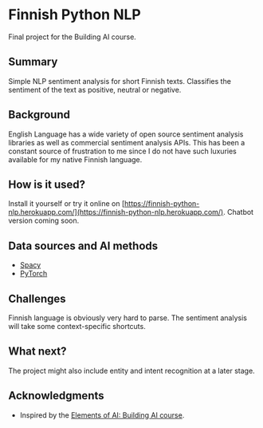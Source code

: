 <!-- This is the markdown template for the final project of the Building AI course, 
created by Reaktor Innovations and University of Helsinki. 
Copy the template, paste it to your GitHub README and edit! -->

# Finnish Python NLP

Final project for the Building AI course.

## Summary

Simple NLP sentiment analysis for short Finnish texts. Classifies the sentiment of the text as positive, neutral or negative. 

## Background

English Language has a wide variety of open source sentiment analysis libraries as well as commercial sentiment analysis APIs. This has been a constant source of frustration to me since I do not have such luxuries available for my native Finnish language.  

## How is it used?

Install it yourself or try it online on [https://finnish-python-nlp.herokuapp.com/](https://finnish-python-nlp.herokuapp.com/). Chatbot version coming soon. 

## Data sources and AI methods
* [Spacy](https://spacy.io/) 
* [PyTorch](https://pytorch.org/)

## Challenges

Finnish language is obviously very hard to parse. The sentiment analysis will take some context-specific shortcuts.  

## What next?

The project might also include entity and intent recognition at a later stage.

## Acknowledgments

* Inspired by the [Elements of AI: Building AI course](https://buildingai.elementsofai.com/).
